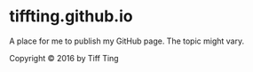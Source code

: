 # tiffting.github.io
A place for me to publish my GitHub page. The topic might vary.

Copyright &copy; 2016 by Tiff Ting